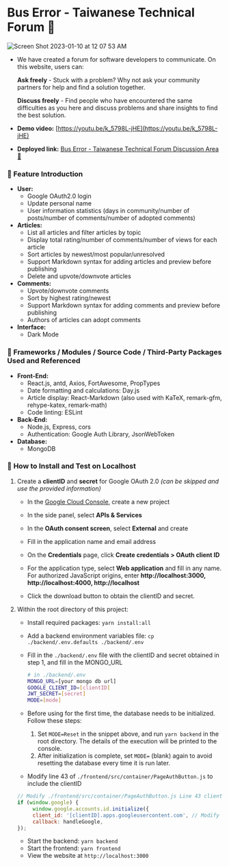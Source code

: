# Bus Error - Taiwanese Technical Forum 🚌


![Screen Shot 2023-01-10 at 12 07 53 AM](https://user-images.githubusercontent.com/105915352/211353705-b0653fff-5941-4662-9c71-9b8cbe93c79a.png)


- We have created a forum for software developers to communicate. On this website, users can:

    ****Ask freely**** - Stuck with a problem? Why not ask your community partners for help and find a solution together.

    ****Discuss freely**** - Find people who have encountered the same difficulties as you here and discuss problems and share insights to find the best solution.

- **Demo video:** [https://youtu.be/k_5798L-jHE](https://youtu.be/k_5798L-jHE)
- **Deployed link:** [Bus Error - Taiwanese Technical Forum Discussion Area 🚌](https://bus-error-production.up.railway.app/)


### 🚌 Feature Introduction

- **User:**
    - Google OAuth2.0 login
    - Update personal name
    - User information statistics (days in community/number of posts/number of comments/number of adopted comments)
- **Articles:**
    - List all articles and filter articles by topic
    - Display total rating/number of comments/number of views for each article
    - Sort articles by newest/most popular/unresolved
    - Support Markdown syntax for adding articles and preview before publishing
    - Delete and upvote/downvote articles
- **Comments:**
    - Upvote/downvote comments
    - Sort by highest rating/newest
    - Support Markdown syntax for adding comments and preview before publishing
    - Authors of articles can adopt comments
- **Interface:**
    - Dark Mode

### 🚌 Frameworks / Modules / Source Code / Third-Party Packages Used and Referenced

- **Front-End:**
    - React.js, antd, Axios, FortAwesome, PropTypes
    - Date formatting and calculations: Day.js
    - Article display: React-Markdown (also used with KaTeX, remark-gfm, rehype-katex, remark-math)
    - Code linting: ESLint
- **Back-End:**
    - Node.js, Express, cors
    - Authentication: Google Auth Library, JsonWebToken
- **Database:**
    - MongoDB

### 🚌 **How to Install and Test on Localhost**

1. Create a **clientID** and **secret** for Google OAuth 2.0 *(can be skipped and use the provided information)*
    - In the [Google Cloud Console](https://console.cloud.google.com/), create a new project
    
    
    - In the side panel, select **APIs & Services**
    
    
    - In the **OAuth consent screen**, select **External** and create
    
    
    - Fill in the application name and email address
    
    
    - On the **Credentials** page, click **Create credentials > OAuth client ID**
    
    
    - For the application type, select **Web application** and fill in any name. For authorized JavaScript origins, enter **http://localhost:3000, http://localhost:4000, http://localhost**
    
    
    - Click the download button to obtain the clientID and secret.

2. Within the root directory of this project:
    - Install required packages: `yarn install:all`
    - Add a backend environment variables file: `cp ./backend/.env.defaults ./backend/.env`
    - Fill in the `./backend/.env` file with the clientID and secret obtained in step 1, and fill in the MONGO_URL
        ```bash
        # in ./backend/.env
        MONGO_URL=[your mongo db url]
        GOOGLE_CLIENT_ID=[clientID]
        JWT_SECRET=[secret]
        MODE=[mode]
        ```
    - Before using for the first time, the database needs to be initialized. Follow these steps:
        1. Set `MODE=Reset` in the snippet above, and run `yarn backend` in the root directory. The details of the execution will be printed to the console.
        2. After initialization is complete, set `MODE=` (blank) again to avoid resetting the database every time it is run later.

    - Modify line 43 of `./frontend/src/container/PageAuthButton.js` to include the clientID
    ```jsx
    // Modify ./frontend/src/container/PageAuthButton.js Line 43 client_id
    if (window.google) {
         window.google.accounts.id.initialize({
         client_id: '[clientID].apps.googleusercontent.com', // Modify to your clientID
         callback: handleGoogle,
    });
    ```

    - Start the backend: `yarn backend`
    - Start the frontend: `yarn frontend`
    - View the website at `http://localhost:3000`
